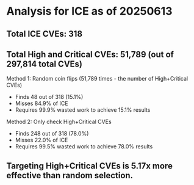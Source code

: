 # Analysis for ICE as of 20250613

## Total ICE CVEs: 318
## Total High and Critical CVEs: 51,789 (out of 297,814 total CVEs)

Method 1: Random coin flips (51,789 times - the number of High+Critical CVEs)
  - Finds 48 out of 318 (15.1%)
  - Misses 84.9% of ICE
  - Requires 99.9% wasted work to achieve 15.1% results

Method 2: Only check High+Critical CVEs
  - Finds 248 out of 318 (78.0%)
  - Misses 22.0% of ICE
  - Requires 99.5% wasted work to achieve 78.0% results

## Targeting High+Critical CVEs is 5.17x more effective than random selection.
